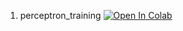 1. perceptron_training [![Open In Colab](https://colab.research.google.com/assets/colab-badge.svg)](https://colab.research.google.com/github/andylucny/book/blob/master/02-1-perceptron/perceptron_training.ipynb)
